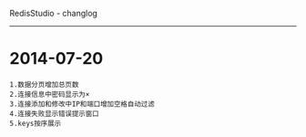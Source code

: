 RedisStudio - changlog

--------------------------------------------------------------
# 2014-07-20
    1.数据分页增加总页数
    2.连接信息中密码显示为×
    3.连接添加和修改中IP和端口增加空格自动过滤
    4.连接失败显示错误提示窗口
    5.keys按序展示

